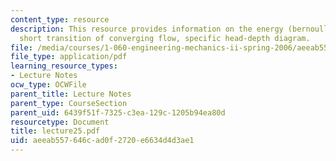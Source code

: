 ```yaml
---
content_type: resource
description: This resource provides information on the energy (bernoulli) principle,
  short transition of converging flow, specific head-depth diagram.
file: /media/courses/1-060-engineering-mechanics-ii-spring-2006/aeeab557646cad0f2720e6634d4d3ae1_lecture25.pdf
file_type: application/pdf
learning_resource_types:
- Lecture Notes
ocw_type: OCWFile
parent_title: Lecture Notes
parent_type: CourseSection
parent_uid: 6439f51f-7325-c3ea-129c-1205b94ea80d
resourcetype: Document
title: lecture25.pdf
uid: aeeab557-646c-ad0f-2720-e6634d4d3ae1
---
```

